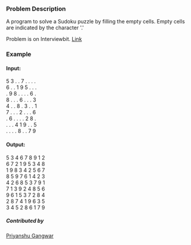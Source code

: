 ### Problem Description

A program to solve a Sudoku puzzle by filling the empty cells.
Empty cells are indicated by the character '.'

Problem is on Interviewbit. [Link](https://www.interviewbit.com/problems/sudoku/)

### Example
#### Input: 

5 3 . . 7 . . . .  
6 . . 1 9 5 . . .  
. 9 8 . . . . 6 .  
8 . . . 6 . . . 3  
4 . . 8 . 3 . . 1  
7 . . . 2 . . . 6  
. 6 . . . . 2 8 .  
. . . 4 1 9 . . 5  
. . . . 8 . . 7 9  

#### Output: 
5 3 4 6 7 8 9 1 2  
6 7 2 1 9 5 3 4 8   
1 9 8 3 4 2 5 6 7   
8 5 9 7 6 1 4 2 3  
4 2 6 8 5 3 7 9 1   
7 1 3 9 2 4 8 5 6    
9 6 1 5 3 7 2 8 4   
2 8 7 4 1 9 6 3 5   
3 4 5 2 8 6 1 7 9   

##### Contributed by 
[Priyanshu Gangwar](https://github.com/PriyanshuGangwar)